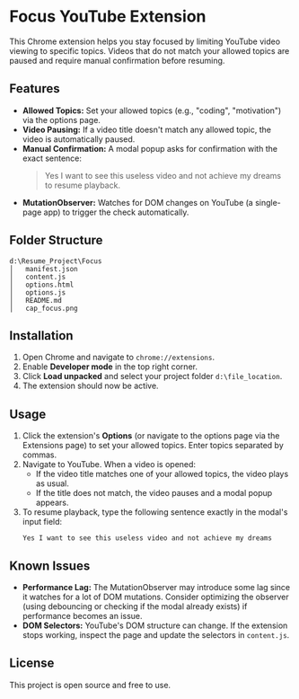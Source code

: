 # Focus YouTube Extension

This Chrome extension helps you stay focused by limiting YouTube video viewing to specific topics. Videos that do not match your allowed topics are paused and require manual confirmation before resuming.

## Features

- **Allowed Topics:** Set your allowed topics (e.g., "coding", "motivation") via the options page.
- **Video Pausing:** If a video title doesn't match any allowed topic, the video is automatically paused.
- **Manual Confirmation:** A modal popup asks for confirmation with the exact sentence:
  > Yes I want to see this useless video and not achieve my dreams  
  to resume playback.
- **MutationObserver:** Watches for DOM changes on YouTube (a single-page app) to trigger the check automatically.

## Folder Structure

```
d:\Resume_Project\Focus
│   manifest.json
│   content.js
│   options.html
│   options.js
│   README.md
│   cap_focus.png
```

## Installation

1. Open Chrome and navigate to `chrome://extensions`.
2. Enable **Developer mode** in the top right corner.
3. Click **Load unpacked** and select your project folder `d:\file_location`.
4. The extension should now be active.

## Usage

1. Click the extension's **Options** (or navigate to the options page via the Extensions page) to set your allowed topics. Enter topics separated by commas.
2. Navigate to YouTube. When a video is opened:
   - If the video title matches one of your allowed topics, the video plays as usual.
   - If the title does not match, the video pauses and a modal popup appears.
3. To resume playback, type the following sentence exactly in the modal's input field:
   ```
   Yes I want to see this useless video and not achieve my dreams
   ```

## Known Issues

- **Performance Lag:** The MutationObserver may introduce some lag since it watches for a lot of DOM mutations. Consider optimizing the observer (using debouncing or checking if the modal already exists) if performance becomes an issue.
- **DOM Selectors:** YouTube's DOM structure can change. If the extension stops working, inspect the page and update the selectors in `content.js`.

## License

This project is open source and free to use.
